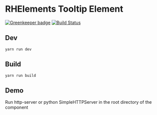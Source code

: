 # RHElements Tooltip Element

[![Greenkeeper badge](https://badges.greenkeeper.io/RHElements/cp-tooltip.svg)](https://greenkeeper.io/)
[![Build Status](https://travis-ci.org/RHElements/cp-tooltip.svg?branch=master)](https://travis-ci.org/RHElements/cp-tooltip)

## Dev
```
yarn run dev
```

## Build
```
yarn run build
```

## Demo
Run http-server or python SimpleHTTPServer in the root directory of the component
